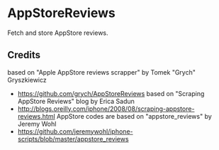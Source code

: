 AppStoreReviews
===============

Fetch and store AppStore reviews.

Credits
-------

based on "Apple AppStore reviews scrapper" by Tomek "Grych" Gryszkiewicz
 - https://github.com/grych/AppStoreReviews
based on "Scraping AppStore Reviews" blog by Erica Sadun
 - http://blogs.oreilly.com/iphone/2008/08/scraping-appstore-reviews.html
AppStore codes are based on "appstore_reviews" by Jeremy Wohl
 - https://github.com/jeremywohl/iphone-scripts/blob/master/appstore_reviews